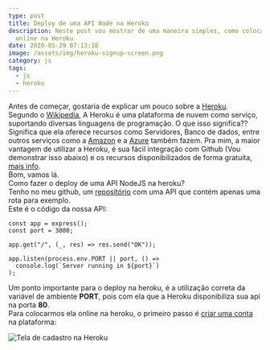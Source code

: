 ```yaml
---
type: post
title: Deploy de uma API Node na Heroku
description: Neste post vou mostrar de uma maneira simples, como colocar sua API
  online na Heroku
date: 2020-05-29 07:13:18
image: /assets/img/heroku-signup-screen.png
category: js
tags:
  - js
  - heroku
---
```

Antes de começar, gostaria de explicar um pouco sobre a [Heroku](https://www.heroku.com/).\
Segundo o [Wikipedia](https://en.wikipedia.org/wiki/Heroku), A Heroku é uma plataforma de nuvem como serviço, suportando diversas linguagens de programação. O que isso significa??\
Significa que ela oferece recursos como Servidores, Banco de dados, entre outros serviços como a [Amazon](https://aws.amazon.com/pt/) e a [Azure](https://azure.microsoft.com/pt-br/) também fazem. Pra mim, a maior vantagem de utilizar a Heroku, é sua fácil integração com Github (Vou demonstrar isso abaixo) e os recursos disponibilizados de forma gratuita, [mais info](https://www.heroku.com/pricing).\
Bom, vamos lá.\
Como fazer o deploy de uma API NodeJS na heroku?\
Tenho no meu github, um [repositório](https://github.com/lucasmarques73/node-api-heroku) com uma API que contém apenas uma rota para exemplo.\
Este é o código da nossa API:

```jsconst
const app = express();
const port = 3000;

app.get("/", (_, res) => res.send("OK"));

app.listen(process.env.PORT || port, () =>
  console.log(`Server running in ${port}`)
);
```

Um ponto importante para o deploy na heroku, é a utilização correta da variável de ambiente **PORT**, pois com ela que a Heroku disponibiliza sua api na porta **80**.\
Para colocarmos ela online na heroku, o primeiro passo é [criar uma conta](https://signup.heroku.com/) na plataforma:

![Tela de cadastro na Heroku](/assets/img/heroku-signup-screen.png "Tela de cadastro na Heroku")

